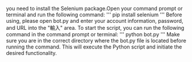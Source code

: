 you need to install the Selenium package.Open your command prompt or terminal and run the following command:
'''
pip install selenium
'''
Before using, please open bot.py and enter your account information, password, and URL into the "輸入" area.
To start the script, you can run the following command in the command prompt or terminal:
'''
python bot.py
'''
Make sure you are in the correct directory where the bot.py file is located before running the command. This will execute the Python script and initiate the desired functionality.
